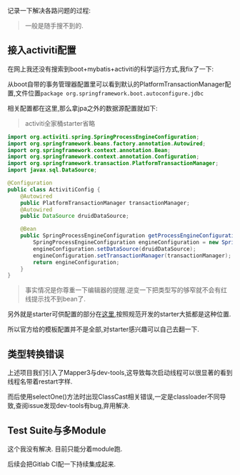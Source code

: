 记录一下解决各路问题的过程: 

> 一般是随手搜不到的. 

## 接入activiti配置 

在网上我还没有搜索到boot+mybatis+activiti的科学运行方式,我fix了一下: 

从boot自带的事务管理器配置里可以看到默认的PlatformTransactionManager配置,文件位置`package org.springframework.boot.autoconfigure.jdbc` 

相关配置都在这里,那么拿jpa之外的数据源配置就如下: 

> activiti全家桶starter省略 

```java
import org.activiti.spring.SpringProcessEngineConfiguration;
import org.springframework.beans.factory.annotation.Autowired;
import org.springframework.context.annotation.Bean;
import org.springframework.context.annotation.Configuration;
import org.springframework.transaction.PlatformTransactionManager;
import javax.sql.DataSource;

@Configuration
public class ActivitiConfig {
    @Autowired
    public PlatformTransactionManager transactionManager;
    @Autowired
    public DataSource druidDataSource;

    @Bean
    public SpringProcessEngineConfiguration getProcessEngineConfiguration() {
        SpringProcessEngineConfiguration engineConfiguration = new SpringProcessEngineConfiguration();
        engineConfiguration.setDataSource(druidDataSource);
        engineConfiguration.setTransactionManager(transactionManager);
        return engineConfiguration;
    }
}
``` 

> 事实情况是你尊重一下编辑器的提醒.逆变一下把类型写的够窄就不会有红线提示找不到bean了. 

另外就是starter可供配置的部分在[这里](https://github.com/Activiti/Activiti/blob/master/modules/activiti-spring-boot/spring-boot-starters/activiti-spring-boot-starter-basic/src/main/java/org/activiti/spring/boot/ActivitiProperties.java),按照规范开发的starter大抵都是这种位置.  

所以官方给的模板配置并不是全部,对starter感兴趣可以自己去翻一下.  

## 类型转换错误 

上述项目我们引入了Mapper3与dev-tools,这导致每次启动线程可以很显著的看到线程名带着restart字样. 

而后使用selectOne()方法时出现ClassCast相关错误,一定是classloader不同导致,查阅issue发现dev-tools有bug,弃用解决. 

##  Test Suite与多Module 

这个我没有解决. 目前只能分着module跑. 

后续会把Gitlab CI配一下持续集成起来. 




